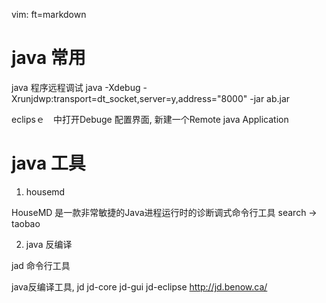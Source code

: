   vim: ft=markdown
# java 常用
java 程序远程调试
java -Xdebug -Xrunjdwp:transport=dt_socket,server=y,address="8000" -jar ab.jar

eclipsｅ　中打开Debuge 配置界面, 新建一个Remote java Application


# java 工具

1. housemd

HouseMD 是一款非常敏捷的Java进程运行时的诊断调式命令行工具 search -> taobao

2. java 反编译 

jad 命令行工具

java反编译工具, jd jd-core jd-gui jd-eclipse
http://jd.benow.ca/
